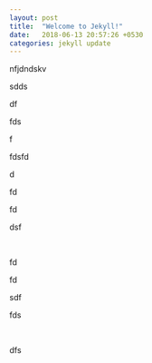 ```yaml
---
layout: post
title:  "Welcome to Jekyll!"
date:   2018-06-13 20:57:26 +0530
categories: jekyll update
---
```


nfjdndskv

sdds

df

fds

f

fdsfd

d

fd

fd

dsf

&nbsp;

fd

fd

sdf

fds

&nbsp;

dfs

&nbsp;